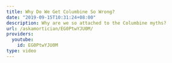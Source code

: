 ```yaml
---
title: Why Do We Get Columbine So Wrong?
date: "2019-09-15T10:31:24+08:00"
description: Why are we so attached to the Columbine myths?
url: /askamortician/EG0PtwYJU0M/
providers:
  youtube:
    id: EG0PtwYJU0M
type: video
---
```


